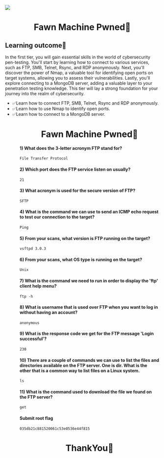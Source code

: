 <img src="https://www.hackthebox.eu/storage/avatars/b64f85071e626e4cc2272d54332e4131.png" >
<h1 align='center'>Fawn Machine Pwned🎯</h1>

## Learning outcome📖
<p>
In the first tier, you will gain essential skills in the world of cybersecurity pen-testing. You'll start by learning how to connect to various services, such as FTP, SMB, Telnet, Rsync, and RDP anonymously. Next, you'll discover the power of Nmap, a valuable tool for identifying open ports on target systems, allowing you to assess their vulnerabilities. Lastly, you'll explore connecting to a MongoDB server, adding a valuable layer to your penetration testing knowledge. This tier will lay a strong foundation for your journey into the realm of cybersecurity.
</p>

<ul>
<li>✅Learn how to connect FTP, SMB, Telnet, Rsync and RDP anonymously.</li>
<li>✅Learn how to use Nmap to identify open ports.</li>
<li>✅Learn how to connect to a MongoDB server.</li>
<ul>
 
<h1 align='center'>Fawn Machine Pwned🎯</h1>

<h4>1) What does the 3-letter acronym FTP stand for?
</h4>

```console
File Transfer Protocol
```

<h4>2) Which port does the FTP service listen on usually?
</h4>

```console
21
```

<h4>3) What acronym is used for the secure version of FTP?
</h4>

```console
SFTP
```

<h4>4) What is the command we can use to send an ICMP echo request to test our connection to the target?</h4>

```console
Ping
```

<h4>5) From your scans, what version is FTP running on the target?
</h4>

```console
vsftpd 3.0.3
```

<h4>6) From your scans, what OS type is running on the target?
</h4>

```console
Unix
```

<h4>7) What is the command we need to run in order to display the 'ftp' client help menu?</h4>

```console
ftp -h
```


<h4>8) What is username that is used over FTP when you want to log in without having an account?</h4>

```console
anonymous
```


<h4>9) What is the response code we get for the FTP message 'Login successful'?</h4>

```console
230
```

<h4>10) There are a couple of commands we can use to list the files and directories available on the FTP server. One is dir. What is the other that is a common way to list files on a Linux system.</h4>

```console
ls
```


<h4>11) What is the command used to download the file we found on the FTP server?</h4>

```console
get
```


<h4>Submit root flag</h4>

```console
035db21c881520061c53e0536e44f815
```

<h1 align="center">ThankYou🎉</h1>
